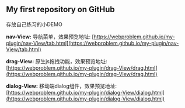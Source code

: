 ## My first repository on GitHub

存放自己练习的小DEMO

**nav-View:** 导航菜单，效果预览地址: [https://webproblem.github.io/my-plugin/nav-View/tab.html](https://webproblem.github.io/my-plugin/nav-View/tab.html)

**drag-View:** 原生js拖拽功能，效果预览地址: [https://webproblem.github.io/my-plugin/drag-View/drag.html](https://webproblem.github.io/my-plugin/drag-View/drag.html)

**dialog-View:** 移动端dialog组件，效果预览地址: [https://webproblem.github.io/my-plugin/dialog-View/dialog.html](https://webproblem.github.io/my-plugin/dialog-View/dialog.html)
